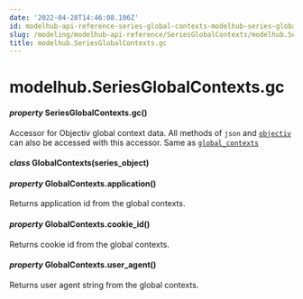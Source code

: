 ```yaml
---
date: '2022-04-28T14:46:08.106Z'
id: modelhub-api-reference-series-global-contexts-modelhub-series-global-contexts-gc
slug: /modeling/modelhub-api-reference/SeriesGlobalContexts/modelhub.SeriesGlobalContexts.gc/
title: modelhub.SeriesGlobalContexts.gc
---
```


# modelhub.SeriesGlobalContexts.gc


#### _property_ SeriesGlobalContexts.gc()
Accessor for Objectiv global context data. All methods of `json` and [`objectiv`](modelhub.SeriesGlobalContexts.objectiv/#modelhub.SeriesGlobalContexts.objectiv) can
also be accessed with this accessor. Same as [`global_contexts`](modelhub.SeriesGlobalContexts.global-contexts/#modelhub.SeriesGlobalContexts.global-contexts)


#### _class_ GlobalContexts(series_object)
<!-- !! processed by numpydoc !! -->

#### _property_ GlobalContexts.application()
Returns application id from the global contexts.

<!-- !! processed by numpydoc !! -->

#### _property_ GlobalContexts.cookie_id()
Returns cookie id from the global contexts.

<!-- !! processed by numpydoc !! -->

#### _property_ GlobalContexts.user_agent()
Returns user agent string from the global contexts.

<!-- !! processed by numpydoc !! -->
<!-- !! processed by numpydoc !! -->

